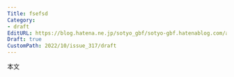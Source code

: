 ```yaml
---
Title: fsefsd
Category:
- draft
EditURL: https://blog.hatena.ne.jp/sotyo_gbf/sotyo-gbf.hatenablog.com/atom/entry/4207112889924326942
Draft: true
CustomPath: 2022/10/issue_317/draft
---
```


本文
